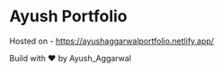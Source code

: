 # Ayush Portfolio

Hosted on - https://ayushaggarwalportfolio.netlify.app/

Build with ❤️ by Ayush_Aggarwal
